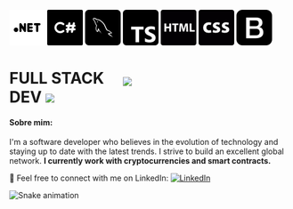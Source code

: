 ![Logo .net](assets/web.png)
![Logo C#](assets/csharp.png)
![Logo mysql](assets/mysql.png)
![Logo typescript](assets/ts.png)
![Logo html](assets/html.png)
![Logo css](assets/css.png)
![Logo bootstrap](assets/bs.png)

<img style="margin-top: 40px;" align="right" width="300px" src="https://media2.giphy.com/media/v1.Y2lkPTc5MGI3NjExa256bXQ1aGxvNWEzbmFvY2xvZ21hb204d2w2ZnJwNnB6aDR3YzMyMCZlcD12MV9pbnRlcm5hbF9naWZfYnlfaWQmY3Q9Zw/tel4DU3dCiDdVUPhIg/giphy.gif">

# FULL STACK DEV <img src="https://media.giphy.com/media/f9jQLaKJJl6dL0AmmZ/giphy.gif" width="30px">

#### Sobre mim:<br>

I'm a software developer who believes in the evolution of technology and staying up to date with the latest trends. I strive to build an excellent global network. <b>I currently work with cryptocurrencies and smart contracts.</b>

🔗 Feel free to connect with me on LinkedIn: <a href="https://www.linkedin.com/in/muca-oliveira/"><img src="https://img.shields.io/badge/LinkedIn-%230077B5.svg?&style=flat-square&logo=linkedin&logoColor=white" alt="LinkedIn"> </a>

<img src="https://github.com/giovana-simas/giovana-simas/blob/main/snake.svg" alt="Snake animation" />
